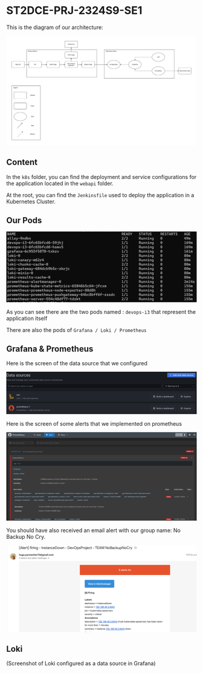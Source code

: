 # ST2DCE-PRJ-2324S9-SE1

This is the diagram of our architecture: 

![Diagram](./DevOpsDia.drawio.png)

## Content

In the `k8s` folder, you can find the deployment and service configurations for the application located in the `webapi` folder.

At the root, you can find the `Jenkinsfile` used to deploy the application in a Kubernetes Cluster.

## Our Pods

![Image](./pod_screen.png)

As you can see there are the two pods named : `devops-i3` that represent the application itself

There are also the pods of `Grafana / Loki / Prometheus`

## Grafana & Prometheus

Here is the screen of the data source that we configured

![Image](./screen_datasource.png)

Here is the screen of some alerts that we implemented on prometheus

![Image](./prometheus_alerts.png)

You should have also received an email alert with our group name: No Backup No Cry.

![Image](./screen_mail_alert.png)

## Loki

(Screenshot of Loki configured as a data source in Grafana)